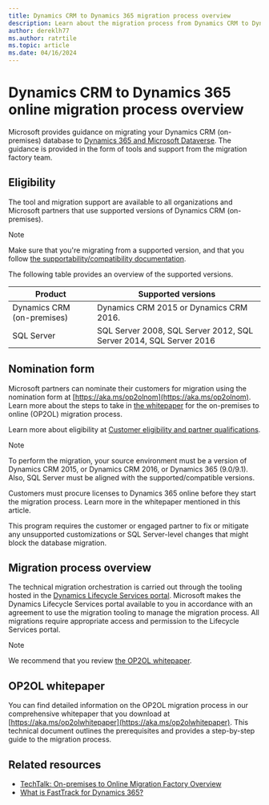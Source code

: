 ```yaml
---
title: Dynamics CRM to Dynamics 365 migration process overview
description: Learn about the migration process from Dynamics CRM to Dynamics 365 (OP2OL), how to validate solutions and customizations, and understand the post-migration processes.
author: dereklh77
ms.author: ratrtile
ms.topic: article
ms.date: 04/16/2024
---
```


# Dynamics CRM to Dynamics 365 online migration process overview

Microsoft provides guidance on migrating your Dynamics CRM (on-premises) database to [Dynamics 365 and Microsoft Dataverse](/power-apps/maker/data-platform/data-platform-intro#dynamics-365-and-dataverse). The guidance is provided in the form of tools and support from the migration factory team.  

## Eligibility

The tool and migration support are available to all organizations and Microsoft partners that use supported versions of Dynamics CRM (on-premises).  

> [!NOTE]
> Make sure that you're migrating from a supported version, and that you follow [the supportability/compatibility documentation](https://support.microsoft.com/search?query=Compatibility%20with%20Microsoft%20Dynamics%20CRM).

The following table provides an overview of the supported versions.

|Product  |Supported versions|
|---------|---------|
|Dynamics CRM (on-premises) | Dynamics CRM 2015 or Dynamics CRM 2016.|
|SQL Server   | SQL Server 2008, SQL Server 2012, SQL Server 2014, SQL Server 2016|

## Nomination form

Microsoft partners can nominate their customers for migration using the nomination form at [https://aka.ms/op2olnom](https://aka.ms/op2olnom). Learn more about the steps to take in [the whitepaper](#op2ol-whitepaper) for the on-premises to online (OP2OL) migration process.

Learn more about eligibility at [Customer eligibility and partner qualifications](../fasttrack/eligibility.md).

> [!NOTE]
> To perform the migration, your source environment must be a version of Dynamics CRM 2015, or Dynamics CRM 2016, or Dynamics 365 (9.0/9.1). Also, SQL Server must be aligned with the supported/compatible versions.
>
> Customers must procure licenses to Dynamics 365 online before they start the migration process. Learn more in the  whitepaper mentioned in this article.
>
> This program requires the customer or engaged partner to fix or mitigate any unsupported customizations or SQL Server-level changes that might block the database migration.

## Migration process overview

The technical migration orchestration is carried out through the tooling hosted in the [Dynamics Lifecycle Services portal](https://lcs.dynamics.com/). Microsoft makes the Dynamics Lifecycle Services portal available to you in accordance with an agreement to use the migration tooling to manage the migration process. All migrations require appropriate access and permission to the Lifecycle Services portal.

> [!NOTE]
> We recommend that you review [the OP2OL whitepaper](#op2ol-whitepaper).

## OP2OL whitepaper

You can find detailed information on the OP2OL migration process in our comprehensive whitepaper that you download at [https://aka.ms/op2olwhitepaper](https://aka.ms/op2olwhitepaper). This technical document outlines the prerequisites and provides a step-by-step guide to the migration process.

## Related resources

- [TechTalk: On-premises to Online Migration Factory Overview](https://aka.ms/op2oltechtalk)
- [What is FastTrack for Dynamics 365?](../fasttrack/overview.md)  
